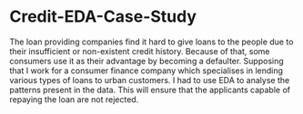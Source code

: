 # Credit-EDA-Case-Study
The loan providing companies find it hard to give loans to the people due to their insufficient or non-existent credit history.
Because of that, some consumers use it as their advantage by becoming a defaulter. 
Supposing that I work for a consumer finance company which specialises in lending various types of loans to urban customers. I had to use EDA to analyse the patterns present in the data. This will ensure that the applicants capable of repaying the loan are not rejected.
